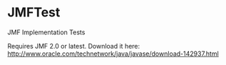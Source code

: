 JMFTest
=======

JMF Implementation Tests

Requires JMF 2.0 or latest.
Download it here: http://www.oracle.com/technetwork/java/javase/download-142937.html
